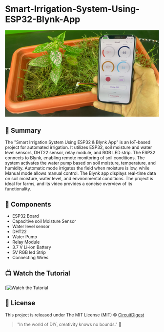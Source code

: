 # Smart-Irrigation-System-Using-ESP32-Blynk-App
![Smart-Irrigation-System-Using-ESP32-Blynk-App](https://github.com/Circuit-Digest/Smart-Irrigation-System-Using-ESP32-Blynk-App/blob/main/Thumbnail%20Image/IMG_5770.jpg)


## 📜 Summary

The "Smart Irrigation System Using ESP32 & Blynk App" is an IoT-based project for automated irrigation. It utilizes ESP32, soil moisture and water level sensors, DHT22 sensor, relay module, and RGB LED strip. The ESP32 connects to Blynk, enabling remote monitoring of soil conditions. The system activates the water pump based on soil moisture, temperature, and humidity. Automatic mode irrigates the field when moisture is low, while Manual mode allows manual control. The Blynk app displays real-time data on soil moisture, water level, and environmental conditions. The project is ideal for farms, and its video provides a concise overview of its functionality.

## 🧰 Components
- ESP32 Board
- Capacitive soil Moisture Sensor
- Water level sensor 
- DHT22
- Water Pump
- Relay Module
- 3.7 V Li-ion Battery
- 5V RGB led Strip
- Connecting Wires


## 📺 Watch the Tutorial

[![Watch the Tutorial](https://github.com/Circuit-Digest/Smart-Irrigation-System-Using-ESP32-Blynk-App/blob/main/Thumbnail%20Image/smart-irrigation-gif.gif)


## 📝 License

This project is released under The MIT License (MIT) © [CircuitDigest](https://github.com/circuit-digest)

> "In the world of DIY, creativity knows no bounds." 🎨
